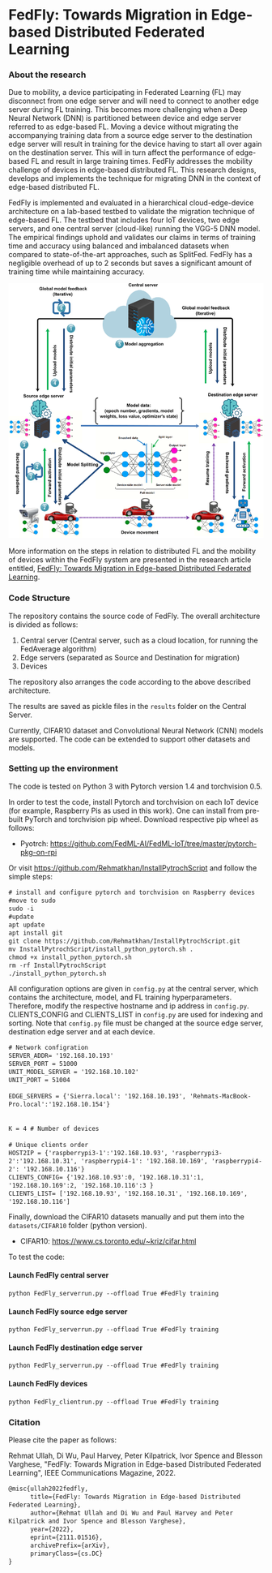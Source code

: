 

# FedFly: Towards Migration in Edge-based Distributed Federated Learning

### About the research

Due to mobility, a device participating in Federated Learning (FL) may disconnect from one edge server and will need to connect to another edge server during FL training. This becomes more challenging when a Deep Neural Network (DNN) is partitioned between device and edge server referred to as edge-based FL. Moving a device without migrating the accompanying training data from a source edge server to the destination edge server will result in training for the device having to start all over again on the destination server. This will in turn affect the performance of edge-based FL and result in large training times. FedFly addresses the  mobility challenge of devices in edge-based distributed FL. This research designs, develops and implements the technique for migrating DNN in the context of edge-based distributed FL.

FedFly is implemented and evaluated in a hierarchical cloud-edge-device architecture on a lab-based testbed to validate the migration technique of edge-based FL. The testbed that includes four IoT devices, two edge servers, and one central server (cloud-like) running the VGG-5 DNN model. The empirical findings uphold and validates our claims in terms of training time and accuracy using balanced and imbalanced datasets when compared to state-of-the-art approaches, such as SplitFed. FedFly has a negligible overhead of up to 2 seconds but saves a significant amount of training time while maintaining accuracy.

<p align="center">
  <img src="FedFly System.png" alt="FedFly System width="200"/>
</p>

More information on the steps in relation to distributed FL and the mobility of devices within the FedFly system are presented in the research article entitled, [FedFly: Towards Migration in Edge-based Distributed Federated Learning](https://arxiv.org/pdf/2111.01516.pdf).
                                                             
### Code Structure

The repository contains the source code of FedFly. The overall architecture is divided as follows: 

1) Central server (Central server, such as a cloud location, for running the FedAverage algorithm)
2) Edge servers (separated as Source and Destination for migration)
3) Devices

The repository also arranges the code according to the above described architecture.

The results are saved as pickle files in the `results` folder on the Central Server. 


Currently, CIFAR10 dataset and Convolutional Neural Network (CNN) models are supported. The code can be extended to support other datasets and models.

### Setting up the environment

The code is tested on Python 3 with Pytorch version 1.4 and torchvision 0.5. 

In order to test the code, install Pytorch and torchvision on each IoT device (for example, Raspberry Pis as used in this work). One can install from pre-built PyTorch and torchvision pip wheel. Download respective pip wheel as follows:
- Pyotrch: https://github.com/FedML-AI/FedML-IoT/tree/master/pytorch-pkg-on-rpi

Or visit https://github.com/Rehmatkhan/InstallPytrochScript and follow the simple steps:
```
# install and configure pytorch and torchvision on Raspberry devices
#move to sudo
sudo -i
#update
apt update
apt install git
git clone https://github.com/Rehmatkhan/InstallPytrochScript.git
mv InstallPytrochScript/install_python_pytorch.sh .
chmod +x install_python_pytorch.sh
rm -rf InstallPytrochScript
./install_python_pytorch.sh
```

All configuration options are given in `config.py` at the central server, which contains the architecture, model, and FL training hyperparameters.
Therefore, modify the respective hostname and ip address in `config.py`. CLIENTS_CONFIG and CLIENTS_LIST in `config.py` are used for indexing and sorting.
Note that `config.py` file must be changed at the source edge server, destination edge server and at each device.  



```
# Network configration
SERVER_ADDR= '192.168.10.193'
SERVER_PORT = 51000
UNIT_MODEL_SERVER = '192.168.10.102'
UNIT_PORT = 51004

EDGE_SERVERS = {'Sierra.local': '192.168.10.193', 'Rehmats-MacBook-Pro.local':'192.168.10.154'}


K = 4 # Number of devices

# Unique clients order
HOST2IP = {'raspberrypi3-1':'192.168.10.93', 'raspberrypi3-2':'192.168.10.31', 'raspberrypi4-1': '192.168.10.169', 'raspberrypi4-2': '192.168.10.116'}
CLIENTS_CONFIG= {'192.168.10.93':0, '192.168.10.31':1, '192.168.10.169':2, '192.168.10.116':3 }
CLIENTS_LIST= ['192.168.10.93', '192.168.10.31', '192.168.10.169', '192.168.10.116'] 

```
Finally, download the CIFAR10 datasets manually and put them into the `datasets/CIFAR10` folder (python version). 
- CIFAR10: https://www.cs.toronto.edu/~kriz/cifar.html


To test the code:

#### Launch FedFly central server

```
python FedFly_serverrun.py --offload True #FedFly training
```
#### Launch FedFly source edge server

```
python FedFly_serverrun.py --offload True #FedFly training
```
#### Launch FedFly destination edge server
```
python FedFly_serverrun.py --offload True #FedFly training
```
#### Launch FedFly devices
```
python FedFly_clientrun.py --offload True #FedFly training
```

### Citation

Please cite the paper as follows: 

Rehmat Ullah, Di Wu, Paul Harvey, Peter Kilpatrick, Ivor Spence and Blesson Varghese, "FedFly: Towards Migration in Edge-based Distributed Federated Learning", IEEE Communications Magazine, 2022.

```
@misc{ullah2022fedfly,
      title={FedFly: Towards Migration in Edge-based Distributed Federated Learning}, 
      author={Rehmat Ullah and Di Wu and Paul Harvey and Peter Kilpatrick and Ivor Spence and Blesson Varghese},
      year={2022},
      eprint={2111.01516},
      archivePrefix={arXiv},
      primaryClass={cs.DC}
}
```
